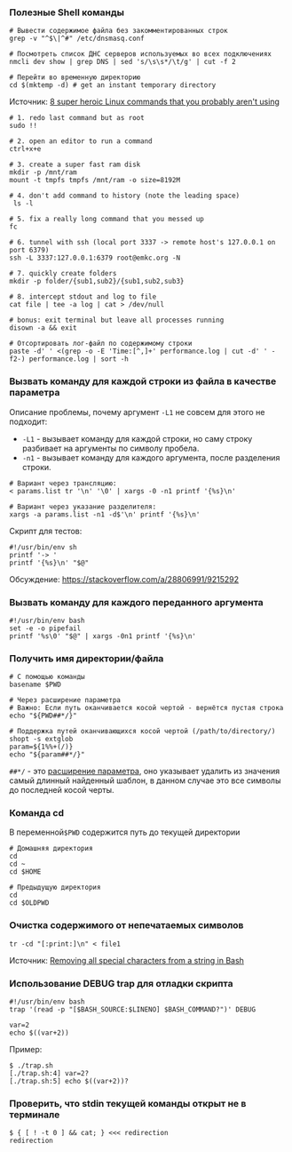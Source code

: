 ### Полезные Shell команды

```shell
# Вывести содержимое файла без закомментированных строк
grep -v "^$\|^#" /etc/dnsmasq.conf

# Посмотреть список ДНС серверов используемых во всех подключениях
nmcli dev show | grep DNS | sed 's/\s\s*/\t/g' | cut -f 2

# Перейти во временную директорию
cd $(mktemp -d) # get an instant temporary directory
```
Источник: [8 super heroic Linux commands that you probably aren't using](https://www.youtube.com/watch?v=Zuwa8zlfXSY)

```shell
# 1. redo last command but as root
sudo !!

# 2. open an editor to run a command
ctrl+x+e

# 3. create a super fast ram disk
mkdir -p /mnt/ram
mount -t tmpfs tmpfs /mnt/ram -o size=8192M

# 4. don't add command to history (note the leading space)
 ls -l

# 5. fix a really long command that you messed up
fc

# 6. tunnel with ssh (local port 3337 -> remote host's 127.0.0.1 on port 6379)
ssh -L 3337:127.0.0.1:6379 root@emkc.org -N

# 7. quickly create folders
mkdir -p folder/{sub1,sub2}/{sub1,sub2,sub3}

# 8. intercept stdout and log to file
cat file | tee -a log | cat > /dev/null

# bonus: exit terminal but leave all processes running
disown -a && exit

# Отсортировать лог-файл по содержимому строки
paste -d' ' <(grep -o -E 'Time:[^,]+' performance.log | cut -d' ' -f2-) performance.log | sort -h
```

### Вызвать команду для каждой строки из файла в качестве параметра

Описание проблемы, почему аргумент `-L1` не совсем  для этого не подходит:

- `-L1` - вызывает команду для каждой строки, но саму строку разбивает на аргументы по символу пробела.
- `-n1` - вызывает команду для каждого аргумента, после разделения строки.

```shell
# Вариант через трансляцию:
< params.list tr '\n' '\0' | xargs -0 -n1 printf '{%s}\n'

# Вариант через указание разделителя:
xargs -a params.list -n1 -d$'\n' printf '{%s}\n'
```

Скрипт для тестов:
```shell
#!/usr/bin/env sh
printf '-> '
printf '{%s}\n' "$@"
```

Обсуждение: https://stackoverflow.com/a/28806991/9215292

### Вызвать команду для каждого переданного аргумента
```shell
#!/usr/bin/env bash
set -e -o pipefail
printf '%s\0' "$@" | xargs -0n1 printf '{%s}\n'
```

### Получить имя директории/файла

```shell
# С помощью команды
basename $PWD

# Через расширение параметра
# Важно: Если путь оканчивается косой чертой - вернётся пустая строка
echo "${PWD##*/}"

# Поддержка путей оканчивающихся косой чертой (/path/to/directory/)
shopt -s extglob
param=${1%%+(/)}
echo "${param##*/}"
```

`##*/` - это [расширение параметра](https://www.gnu.org/software/bash/manual/html_node/Shell-Parameter-Expansion.html), оно указывает удалить из значения самый длинный найденный шаблон, в данном случае это все символы до последней косой черты.


### Команда cd
В переменной`$PWD` содержится путь до текущей директории

```shell
# Домашняя директория
cd
cd ~
cd $HOME

# Предыдущую директория
cd
cd $OLDPWD
```

### Очистка содержимого от непечатаемых символов

```shell
tr -cd "[:print:]\n" < file1
```
Источник: [Removing all special characters from a string in Bash](https://stackoverflow.com/questions/36926999/removing-all-special-characters-from-a-string-in-bash)

### Использование DEBUG trap для отладки скрипта

```shell
#!/usr/bin/env bash
trap '(read -p "[$BASH_SOURCE:$LINENO] $BASH_COMMAND?")' DEBUG

var=2
echo $((var+2))
```
Пример:
```
$ ./trap.sh
[./trap.sh:4] var=2?
[./trap.sh:5] echo $((var+2))?
```

### Проверить, что stdin текущей команды открыт не в терминале

```
$ { [ ! -t 0 ] && cat; } <<< redirection
redirection
```
